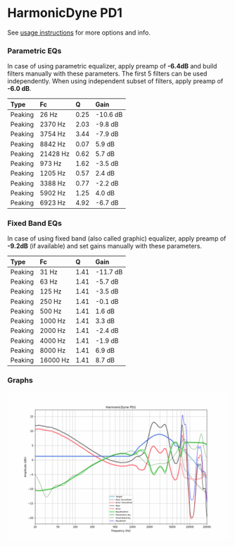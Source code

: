# HarmonicDyne PD1
See [usage instructions](https://github.com/jaakkopasanen/AutoEq#usage) for more options and info.

### Parametric EQs
In case of using parametric equalizer, apply preamp of **-6.4dB** and build filters manually
with these parameters. The first 5 filters can be used independently.
When using independent subset of filters, apply preamp of **-6.0 dB**.

| Type    | Fc       |    Q | Gain     |
|:--------|:---------|:-----|:---------|
| Peaking | 26 Hz    | 0.25 | -10.6 dB |
| Peaking | 2370 Hz  | 2.03 | -9.8 dB  |
| Peaking | 3754 Hz  | 3.44 | -7.9 dB  |
| Peaking | 8842 Hz  | 0.07 | 5.9 dB   |
| Peaking | 21428 Hz | 0.62 | 5.7 dB   |
| Peaking | 973 Hz   | 1.62 | -3.5 dB  |
| Peaking | 1205 Hz  | 0.57 | 2.4 dB   |
| Peaking | 3388 Hz  | 0.77 | -2.2 dB  |
| Peaking | 5902 Hz  | 1.25 | 4.0 dB   |
| Peaking | 6923 Hz  | 4.92 | -6.7 dB  |

### Fixed Band EQs
In case of using fixed band (also called graphic) equalizer, apply preamp of **-9.2dB**
(if available) and set gains manually with these parameters.

| Type    | Fc       |    Q | Gain     |
|:--------|:---------|:-----|:---------|
| Peaking | 31 Hz    | 1.41 | -11.7 dB |
| Peaking | 63 Hz    | 1.41 | -5.7 dB  |
| Peaking | 125 Hz   | 1.41 | -3.5 dB  |
| Peaking | 250 Hz   | 1.41 | -0.1 dB  |
| Peaking | 500 Hz   | 1.41 | 1.6 dB   |
| Peaking | 1000 Hz  | 1.41 | 3.3 dB   |
| Peaking | 2000 Hz  | 1.41 | -2.4 dB  |
| Peaking | 4000 Hz  | 1.41 | -1.9 dB  |
| Peaking | 8000 Hz  | 1.41 | 6.9 dB   |
| Peaking | 16000 Hz | 1.41 | 8.7 dB   |

### Graphs
![](./HarmonicDyne%20PD1.png)